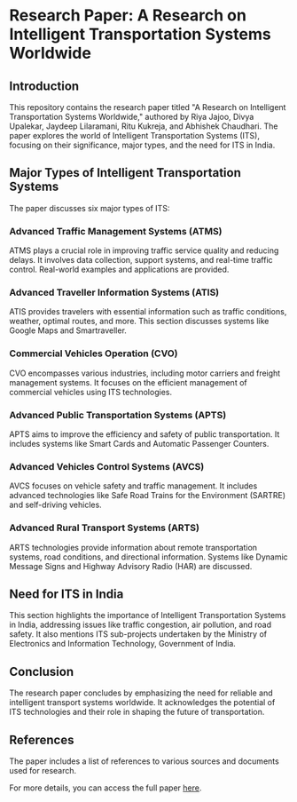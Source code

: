 # Research Paper: A Research on Intelligent Transportation Systems Worldwide

## Introduction
This repository contains the research paper titled "A Research on Intelligent Transportation Systems Worldwide," authored by Riya Jajoo, Divya Upalekar, Jaydeep Lilaramani, Ritu Kukreja, and Abhishek Chaudhari. The paper explores the world of Intelligent Transportation Systems (ITS), focusing on their significance, major types, and the need for ITS in India.

## Major Types of Intelligent Transportation Systems
The paper discusses six major types of ITS:

### Advanced Traffic Management Systems (ATMS)
ATMS plays a crucial role in improving traffic service quality and reducing delays. It involves data collection, support systems, and real-time traffic control. Real-world examples and applications are provided.

### Advanced Traveller Information Systems (ATIS)
ATIS provides travelers with essential information such as traffic conditions, weather, optimal routes, and more. This section discusses systems like Google Maps and Smartraveller.

### Commercial Vehicles Operation (CVO)
CVO encompasses various industries, including motor carriers and freight management systems. It focuses on the efficient management of commercial vehicles using ITS technologies.

### Advanced Public Transportation Systems (APTS)
APTS aims to improve the efficiency and safety of public transportation. It includes systems like Smart Cards and Automatic Passenger Counters.

### Advanced Vehicles Control Systems (AVCS)
AVCS focuses on vehicle safety and traffic management. It includes advanced technologies like Safe Road Trains for the Environment (SARTRE) and self-driving vehicles.

### Advanced Rural Transport Systems (ARTS)
ARTS technologies provide information about remote transportation systems, road conditions, and directional information. Systems like Dynamic Message Signs and Highway Advisory Radio (HAR) are discussed.

## Need for ITS in India
This section highlights the importance of Intelligent Transportation Systems in India, addressing issues like traffic congestion, air pollution, and road safety. It also mentions ITS sub-projects undertaken by the Ministry of Electronics and Information Technology, Government of India.

## Conclusion
The research paper concludes by emphasizing the need for reliable and intelligent transport systems worldwide. It acknowledges the potential of ITS technologies and their role in shaping the future of transportation.

## References
The paper includes a list of references to various sources and documents used for research.

For more details, you can access the full paper [here](https://github.com/rkukreja24/A-Research-on-Intelligent-Transportation-Systems-Worldwide).

